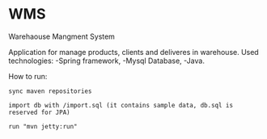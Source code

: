# WMS
Warehaouse Mangment System

Application for manage products, clients and deliveres in warehouse. Used technologies:
-Spring framework,
-Mysql Database,
-Java.


How to run:

    sync maven repositories

    import db with /import.sql (it contains sample data, db.sql is reserved for JPA)

    run "mvn jetty:run"


